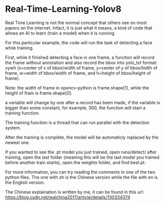 # Real-Time-Learning-Yolov8
Real Time Learning is not the normal concept that others see on most papers on the internet.
Infact, it is just what it means, a kind of code that allows an AI to learn (train a model) when it is running.

For this particular example, the code will run the task of detecting a face while training.

First, while it finished detecting a face in one frame, a function will record the frame without annotation and also record the bbox into yolo_txt format: xywh (x=center of x of bbox/width of frame, y=center of y of bbox/hidth of frame, w=width of bbox/width of frame, and h=height of bbox/height of frame).

Note: the width of frame in opencv-python is frame.shape[1], while the height of fram is frame.shape[0]. 

a variable will change by one after a record has been made, if the variable is bigger than some constant, for example, 300, the function will start a training function.

The training function is a thread that can run parallel with the detection system.

After the training is complete, the model will be automaticly replaced by the newest one.

If you wanted to see the .pt model you just trained, open runs/detect/ after training, open the last folder (meaning this will be the last model you trained before another train starts), open the weights folder, and find best.pt.

For more information, you can try reading the comments in one of the two python files. The one with zh is the Chinese version while the file with en is the English version.

The Chinese explaination is written by me, it can be found in this url: https://blog.csdn.net/walchina2017/article/details/130334374
